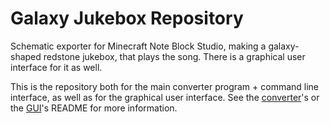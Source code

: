 # Galaxy Jukebox Repository

Schematic exporter for Minecraft Note Block Studio, making a galaxy-shaped redstone jukebox, that plays the song. There is a graphical user interface for it as well.

This is the repository both for the main converter program + command line interface, as well as for the graphical user interface. See the [converter](galaxy_jukebox/README.md)'s or the [GUI](galaxy_jukebox_gui/README.md)'s README for more information.
